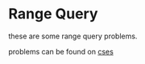 # Range Query
these are some range query problems.

problems can be found on [cses](https://cses.fi/)
